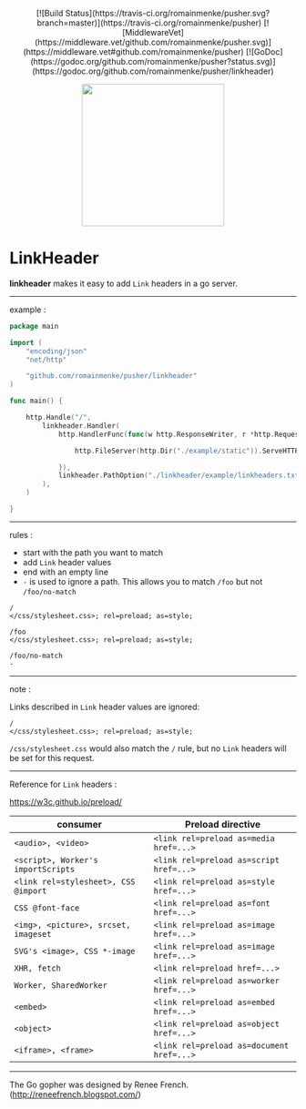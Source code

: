 <p align="center">
  [![Build Status](https://travis-ci.org/romainmenke/pusher.svg?branch=master)](https://travis-ci.org/romainmenke/pusher)
  [![MiddlewareVet](https://middleware.vet/github.com/romainmenke/pusher.svg)](https://middleware.vet#github.com/romainmenke/pusher)
  [![GoDoc](https://godoc.org/github.com/romainmenke/pusher?status.svg)](https://godoc.org/github.com/romainmenke/pusher/linkheader)
</p>
<p align="center">
  <img src="https://cloud.githubusercontent.com/assets/11521496/24838540/070645b2-1d4a-11e7-9c39-900371d5fda3.png" width="250"/>
</p>

# LinkHeader

**linkheader** makes it easy to add `Link` headers in a go server.

---

example :

```go
package main

import (
	"encoding/json"
	"net/http"

	"github.com/romainmenke/pusher/linkheader"
)

func main() {

	http.Handle("/",
		linkheader.Handler(
			http.HandlerFunc(func(w http.ResponseWriter, r *http.Request) {

				http.FileServer(http.Dir("./example/static")).ServeHTTP(w, r)

			}),
			linkheader.PathOption("./linkheader/example/linkheaders.txt"),
		),
	)

}
```

---

rules :

- start with the path you want to match
- add `Link` header values
- end with an empty line
- `-` is used to ignore a path. This allows you to match `/foo` but not `/foo/no-match`

```
/
</css/stylesheet.css>; rel=preload; as=style;

/foo
</css/stylesheet.css>; rel=preload; as=style;

/foo/no-match
-
```

---

note :

Links described in `Link` header values are ignored:

```
/
</css/stylesheet.css>; rel=preload; as=style;
```

`/css/stylesheet.css` would also match the `/` rule, but no `Link` headers will be set for this request.

---

Reference for `Link` headers :

https://w3c.github.io/preload/

| consumer | Preload directive |
|----------|-------------------|
| `<audio>, <video>` | `<link rel=preload as=media href=...>` |
| `<script>, Worker's importScripts` | `<link rel=preload as=script href=...>` |
| `<link rel=stylesheet>, CSS @import` | `<link rel=preload as=style href=...>` |
| `CSS @font-face` | `<link rel=preload as=font href=...>` |
| `<img>, <picture>, srcset, imageset` | `<link rel=preload as=image href=...>` |
| `SVG's <image>, CSS *-image` | `<link rel=preload as=image href=...>` |
| `XHR, fetch` | `<link rel=preload href=...>` |
| `Worker, SharedWorker` | `<link rel=preload as=worker href=...>` |
| `<embed>` | `<link rel=preload as=embed href=...>` |
| `<object>` | `<link rel=preload as=object href=...>` |
| `<iframe>, <frame>` | `<link rel=preload as=document href=...>` |

---

The Go gopher was designed by Renee French. (http://reneefrench.blogspot.com/)

